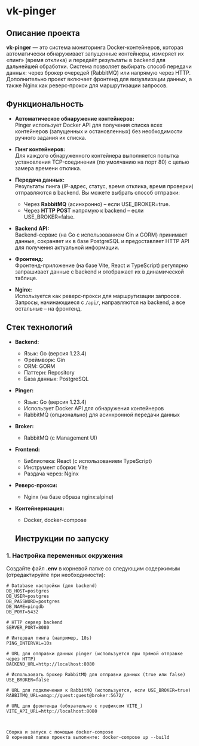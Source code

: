 # vk-pinger

## Описание проекта

**vk-pinger** — это система мониторинга Docker-контейнеров, которая автоматически обнаруживает запущенные контейнеры, измеряет их «пинг» (время отклика) и передаёт результаты в backend для дальнейшей обработки. Система позволяет выбирать способ передачи данных: через брокер очередей (RabbitMQ) или напрямую через HTTP. Дополнительно проект включает фронтенд для визуализации данных, а также Nginx как реверс‑прокси для маршрутизации запросов.

## Функциональность

- **Автоматическое обнаружение контейнеров:**  
  Pinger использует Docker API для получения списка всех контейнеров (запущенных и остановленных) без необходимости ручного задания их списка.

- **Пинг контейнеров:**  
  Для каждого обнаруженного контейнера выполняется попытка установления TCP-соединения (по умолчанию на порт 80) с целью замера времени отклика.

- **Передача данных:**  
  Результаты пинга (IP-адрес, статус, время отклика, время проверки) отправляются в backend. Вы можете выбрать способ отправки:
  - Через **RabbitMQ** (асинхронно) – если USE_BROKER=true.
  - Через **HTTP POST** напрямую к backend – если USE_BROKER=false.

- **Backend API:**  
  Backend-сервис (на Go с использованием Gin и GORM) принимает данные, сохраняет их в базе PostgreSQL и предоставляет HTTP API для получения актуальной информации.

- **Фронтенд:**  
  Фронтенд-приложение (на базе Vite, React и TypeScript) регулярно запрашивает данные с backend и отображает их в динамической таблице.

- **Nginx:**  
  Используется как реверс‑прокси для маршрутизации запросов. Запросы, начинающиеся с `/api/`, направляются на backend, а все остальные – на фронтенд.

## Стек технологий

- **Backend:**
  - Язык: Go (версия 1.23.4)
  - Фреймворк: Gin
  - ORM: GORM
  - Паттерн: Repository
  - База данных: PostgreSQL

- **Pinger:**
  - Язык: Go (версия 1.23.4)
  - Использует Docker API для обнаружения контейнеров
  - RabbitMQ (опционально) для асинхронной передачи данных

- **Broker:**
  - RabbitMQ (с Management UI)

- **Frontend:**
  - Библиотека: React (с использованием TypeScript)
  - Инструмент сборки: Vite
  - Раздача через: Nginx

- **Реверс‑прокси:**
  - Nginx (на базе образа nginx:alpine)

- **Контейнеризация:**
  - Docker, docker-compose



  ## Инструкции по запуску

### 1. Настройка переменных окружения

Создайте файл **.env** в корневой папке со следующим содержимым (отредактируйте при необходимости):

```dotenv
# Database настройки (для backend)
DB_HOST=postgres
DB_USER=postgres
DB_PASSWORD=postgres
DB_NAME=pingdb
DB_PORT=5432

# HTTP сервер backend
SERVER_PORT=8080

# Интервал пинга (например, 10s)
PING_INTERVAL=10s

# URL для отправки данных pinger (используется при прямой отправке через HTTP)
BACKEND_URL=http://localhost:8080

# Использовать брокер RabbitMQ для отправки данных (true или false)
USE_BROKER=false

# URL для подключения к RabbitMQ (используется, если USE_BROKER=true)
RABBITMQ_URL=amqp://guest:guest@broker:5672/

# URL для фронтенда (обязательно с префиксом VITE_)
VITE_API_URL=http://localhost:8080



Сборка и запуск с помощью docker-compose
В корневой папке проекта выполните: docker-compose up --build